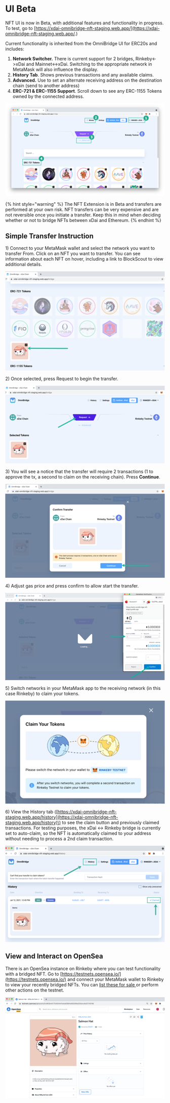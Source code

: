 # UI Beta

NFT UI is now in Beta, with additional features and functionality in progress. To test, go to [https://xdai-omnibridge-nft-staging.web.app/](https://xdai-omnibridge-nft-staging.web.app/.)

Current functionality is inherited from the OmniBridge UI for ERC20s and includes:

1. **Network Switcher.** There is current support for 2 bridges, Rinkeby&lt;-&gt;xDai and Mainnet&lt;-&gt;xDai. Switching to the appropriate network in MetaMask will also influence the display.
2. **History Tab**. Shows previous transactions and any available claims.
3. **Advanced.** Use to set an alternate receiving address on the destination chain \(send to another address\)
4. **ERC-721 & ERC-1155 Support**. Scroll down to see any ERC-1155 Tokens owned by the connected address.

![](../../.gitbook/assets/nft-bridge-1.png)

{% hint style="warning" %}
The NFT Extension is in Beta and transfers are performed at your own risk. NFT transfers can be very expensive and are not reversible once you initiate a transfer. Keep this in mind when deciding whether or not to bridge NFTs between xDai and Ethereum.
{% endhint %}

## Simple Transfer Instruction

1\) Connect to your MetaMask wallet and select the network you want to transfer From. Click on  an NFT you want to transfer. You can see information about each NFT on hover, including a link to BlockScout to view additional details.

![](../../.gitbook/assets/img-1.png)

2\) Once selected, press Request to begin the transfer.

![](../../.gitbook/assets/img-2.png)

3\) You will see a notice that the transfer will require 2 transactions \(1 to approve the tx, a second to claim on the receiving chain\). Press **Continue**.

![](../../.gitbook/assets/image-3.png)

4\) Adjust gas price and press confirm to allow start the transfer.

![](../../.gitbook/assets/img4.png)

5\) Switch networks in your MetaMask app to the receiving network \(in this case Rinkeby\) to claim your tokens.

![](../../.gitbook/assets/img5.png)

6\) View the History tab \([https://xdai-omnibridge-nft-staging.web.app/history](https://xdai-omnibridge-nft-staging.web.app/history)\) to see the claim button and previously claimed transactions. For testing purposes, the xDai &lt;-&gt; Rinkeby bridge is currently set to auto-claim, so the NFT is automatically claimed to your address without needing to process a 2nd claim transaction.

![](../../.gitbook/assets/img6.png)

## View and Interact on OpenSea

There is an OpenSea instance on Rinkeby where you can test functionality with a bridged NFT. Go to [https://testnets.opensea.io/](https://testnets.opensea.io/) and connect your MetaMask wallet to Rinkeby to view your recently bridged NFTs. You can [list these for sale ](https://support.opensea.io/hc/en-us/articles/360063498333-How-do-I-list-an-NFT-to-sell-)or perform other actions on the testnet.

![Bridged NFT on OpenSea](../../.gitbook/assets/opensea.png)



